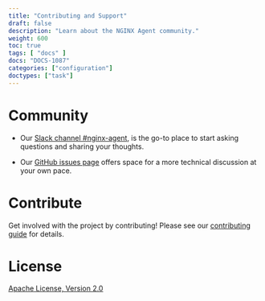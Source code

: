 ```yaml
---
title: "Contributing and Support"
draft: false
description: "Learn about the NGINX Agent community."
weight: 600
toc: true
tags: [ "docs" ]
docs: "DOCS-1087"
categories: ["configuration"]
doctypes: ["task"]
---
```


# Community

- Our [Slack channel #nginx-agent](https://nginxcommunity.slack.com/), is the go-to place to start asking questions and sharing your thoughts.

- Our [GitHub issues page](https://github.com/nginx/agent/issues) offers space for a more technical discussion at your own pace.

# Contribute
Get involved with the project by contributing! Please see our [contributing guide](https://github.com/nginx/agent/blob/main/CONTRIBUTING.md) for details.

# License
[Apache License, Version 2.0](https://github.com/nginx/agent/blob/main/LICENSE)
